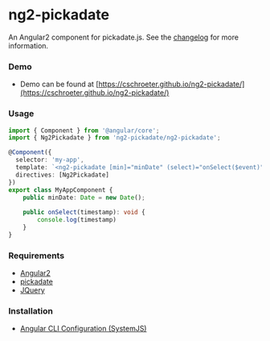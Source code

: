 ﻿# ng2-pickadate

An Angular2 component for pickadate.js. 
See the [changelog](./CHANGELOG.md) for more information.


### Demo
* Demo can be found at [https://cschroeter.github.io/ng2-pickadate/](https://cschroeter.github.io/ng2-pickadate/) 


### Usage

 ```typescript
import { Component } from '@angular/core';
import { Ng2Pickadate } from 'ng2-pickadate/ng2-pickadate';
 
 @Component({
   selector: 'my-app',
   template: `<ng2-pickadate [min]="minDate" (select)="onSelect($event)"></ng2-pickadate>`,
   directives: [Ng2Pickadate]
 })
 export class MyAppComponent {
     public minDate: Date = new Date();
     
     public onSelect(timestamp): void {
         console.log(timestamp)
     }
 }
 
 ```


### Requirements

* [Angular2](https://angular.io/)
* [pickadate](http://amsul.ca/pickadate.js/)
* [JQuery](http://jquery.com/)


### Installation

* [Angular CLI Configuration (SystemJS)](./docs/angular-cli.md)
